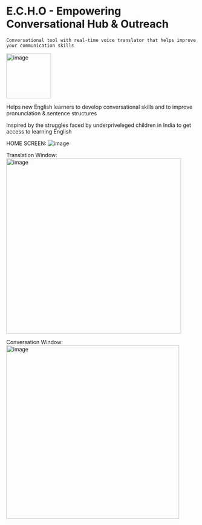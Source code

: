# E.C.H.O - Empowering Conversational Hub & Outreach

  
    Conversational tool with real-time voice translator that helps improve your communication skills      




<img width="118" alt="image" src="https://github.com/niyatibalu/niyatibalu/assets/168882852/e964ff16-3bc1-453b-9625-afa3ab14a005">




  Helps new English learners to develop conversational skills and to improve pronunciation & sentence structures
  
  Inspired by the struggles faced by underpriveleged children in India to get access to learning English



  
   HOME SCREEN: 
  ![image](https://github.com/niyatibalu/niyatibalu/assets/168882852/398571c1-1465-42bb-ba7e-98f16132aa5c)


Translation Window:
  <img width="462" alt="image" src="https://github.com/niyatibalu/niyatibalu/assets/168882852/01227b15-f214-4529-b2e3-1279256d6e3d">


Conversation Window:
  <img width="457" alt="image" src="https://github.com/niyatibalu/niyatibalu/assets/168882852/fa849f36-8654-4067-88df-f2235fff110c">
